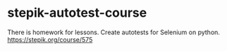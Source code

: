 # stepik-autotest-course
There is homework for lessons.
Create autotests for Selenium on python.
https://stepik.org/course/575